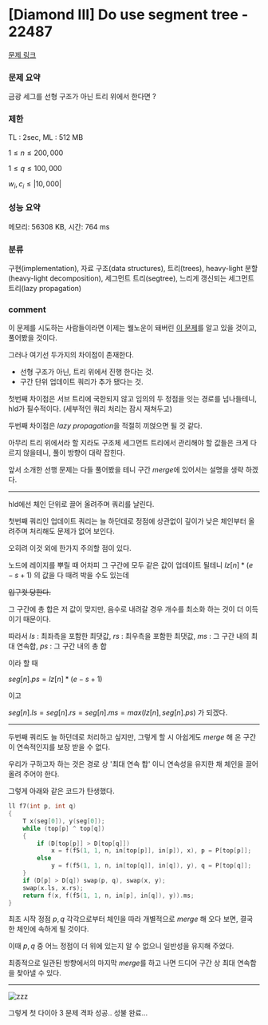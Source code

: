 
# [Diamond III] Do use segment tree - 22487

[문제 링크](https://www.acmicpc.net/problem/22487)

### 문제 요약

<p> 금광 세그를 선형 구조가 아닌 트리 위에서 한다면 ?  </p>

### 제한

TL : 2sec, ML : 512 MB

$1 ≤ n ≤ 200,000$

$1 ≤ q ≤ 100,000$

$w_i, c_i ≤ |10,000|$

### 성능 요약

메모리: 56308 KB, 시간: 764 ms

### 분류

구현(implementation), 자료 구조(data structures), 트리(trees), heavy-light 분할(heavy-light decomposition), 세그먼트 트리(segtree),
느리게 갱신되는 세그먼트 트리(lazy propagation)

### comment

이 문제를 시도하는 사람들이라면 이제는 웰노운이 돼버린 [이 문제](https://www.acmicpc.net/problem/16993)를 알고 있을 것이고, 풀어봤을 것이다.

그러나 여기선 두가지의 차이점이 존재한다.

* 선형 구조가 아닌, 트리 위에서 진행 한다는 것.
* 구간 단위 업데이트 쿼리가 추가 됐다는 것.

첫번째 차이점은 서브 트리에 국한되지 않고 임의의 두 정점을 잇는 경로를 넘나들테니, hld가 필수적이다. (세부적인 쿼리 처리는 잠시 재쳐두고)

두번째 차이점은 $lazy$ $propagation$을 적절히 끼얹으면 될 것 같다.

아무리 트리 위에서라 할 지라도 구조체 세그먼트 트리에서 관리해야 할 값들은 크게 다르지 않을테니, 풀이 방향이 대략 잡힌다.

앞서 소개한 선행 문제는 다들 풀어봤을 테니 구간 $merge$에 있어서는 설명을 생략 하겠다.

-----------------------------------------------------------------------------------------------------------------------------------------------------------------------

hld에선 체인 단위로 끌어 올려주며 쿼리를 날린다.

첫번째 쿼리인 업데이트 쿼리는 늘 하던데로 정점에 상관없이 깊이가 낮은 체인부터 올려주며 처리해도 문제가 없어 보인다.

오히려 이것 외에 한가지 주의할 점이 있다.

노드에 레이지를 뿌릴 때 어차피 그 구간에 모두 같은 값이 업데이트 될테니 $lz[n] * (e - s + 1)$ 의 값을 다 때려 박을 수도 있는데 

<del> 입구컷 당한다. </del>

그 구간에 총 합은 저 값이 맞지만, 음수로 내려갈 경우 개수를 최소화 하는 것이 더 이득이기 때문이다.

따라서 $ls$ : 최좌측을 포함한 최댓값, $rs$ : 최우측을 포함한 최댓값, $ms$ : 그 구간 내의 최대 연속합, $ps$ : 그 구간 내의 총 합

이라 할 때

$seg[n].ps = lz[n] * (e - s + 1)$

이고

$seg[n].ls = seg[n].rs = seg[n].ms = max(lz[n], seg[n].ps)$ 가 되겠다.

-----------------------------------------------------------------------------------------------------------------------------------------------------------------------

두번째 쿼리도 늘 하던데로 처리하고 싶지만, 그렇게 할 시 아쉽게도 $merge$ 해 온 구간이 연속적인지를 보장 받을 수 없다.

우리가 구하고자 하는 것은 경로 상 '최대 연속 합' 이니 연속성을 유지한 채 체인을 끌어 올려 주어야 한다.

그렇게 아래와 같은 코드가 탄생했다.

``` c++
ll f7(int p, int q)
{
	T x(seg[0]), y(seg[0]);
	while (top[p] ^ top[q])
	{
		if (D[top[p]] > D[top[q]])
			x = f(f5(1, 1, n, in[top[p]], in[p]), x), p = P[top[p]];
		else
			y = f(f5(1, 1, n, in[top[q]], in[q]), y), q = P[top[q]];
	}
	if (D[p] > D[q]) swap(p, q), swap(x, y);
	swap(x.ls, x.rs);
	return f(x, f(f5(1, 1, n, in[p], in[q]), y)).ms;
}
```
최초 시작 정점 $p, q$ 각각으로부터 체인을 따라 개별적으로 $merge$ 해 오다 보면, 결국 한 체인에 속하게 될 것이다.

이때 $p, q$ 중 어느 정점이 더 위에 있는지 알 수 없으니 일반성을 유지해 주었다.

최종적으로 일관된 방향에서의 마지막 $merge$를 하고 나면 드디어 구간 상 최대 연속합을 찾아낼 수 있다.

-----------------------------------------------------------------------------------------------------------------------------------------------------------------------

![zzz](https://user-images.githubusercontent.com/120912574/228499725-5c39daf7-fc53-4f7c-ab3d-5f2ddd31df04.png)

그렇게 첫 다이아 3 문제 격파 성공.. 성불 완료...

